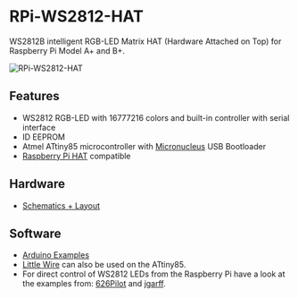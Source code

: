# RPi-WS2812-HAT
WS2812B intelligent RGB-LED Matrix HAT (Hardware Attached on Top) for Raspberry Pi Model A+ and B+.


![RPi-WS2812-HAT](https://raw.github.com/watterott/RPi-WS2812-HAT/master/img/rpi-ws2812-hat.jpg)


## Features
* WS2812 RGB-LED with 16777216 colors and built-in controller with serial interface
* ID EEPROM
* Atmel ATtiny85 microcontroller with [Micronucleus](https://github.com/micronucleus/micronucleus) USB Bootloader
* [Raspberry Pi HAT](https://github.com/raspberrypi/hats) compatible


## Hardware
* [Schematics + Layout](https://github.com/watterott/RPi-WS2812-HAT/tree/master/pcb)


## Software
* [Arduino Examples](https://github.com/watterott/RPi-WS2812-HAT/tree/master/src)
* [Little Wire](http://littlewire.cc) can also be used on the ATtiny85.
* For direct control of WS2812 LEDs from the Raspberry Pi have a look at the examples from: [626Pilot](https://github.com/626Pilot/RaspberryPi-NeoPixel-WS2812) and [jgarff](https://github.com/jgarff/rpi_ws281x).

